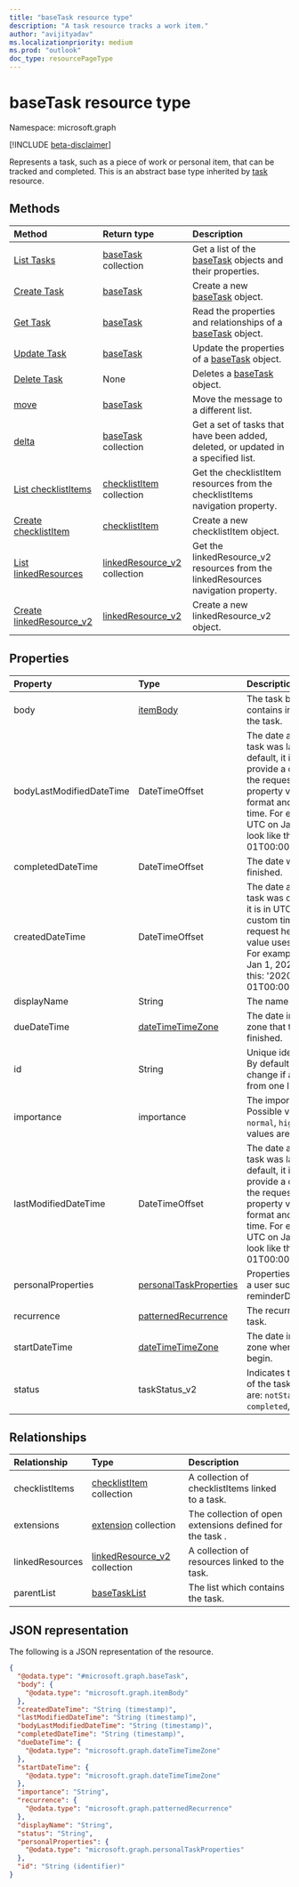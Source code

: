 ```yaml
---
title: "baseTask resource type"
description: "A task resource tracks a work item."
author: "avijityadav"
ms.localizationpriority: medium
ms.prod: "outlook"
doc_type: resourcePageType
---
```


# baseTask resource type

Namespace: microsoft.graph

[!INCLUDE [beta-disclaimer](../../includes/beta-disclaimer.md)]

Represents a task, such as a piece of work or personal item, that can be tracked and completed.
This is an abstract base type inherited by [task](task.md) resource.

## Methods
|Method|Return type|Description|
|:---|:---|:---|
|[List Tasks](../api/basetask-list.md)|[baseTask](../resources/basetask.md) collection|Get a list of the [baseTask](../resources/basetask.md) objects and their properties.|
|[Create Task](../api/basetasklist-post-tasks.md)|[baseTask](../resources/basetask.md)|Create a new [baseTask](../resources/basetask.md) object.|
|[Get Task](../api/basetask-get.md)|[baseTask](../resources/basetask.md)|Read the properties and relationships of a [baseTask](../resources/basetask.md) object.|
|[Update Task](../api/basetask-update.md)|[baseTask](../resources/basetask.md)|Update the properties of a [baseTask](../resources/basetask.md) object.|
|[Delete Task](../api/basetask-delete.md)|None|Deletes a [baseTask](../resources/basetask.md) object.|
|[move](../api/basetask-move.md)|[baseTask](../resources/basetask.md)|Move the message to a different list.|
|[delta](../api/basetask-delta.md)|[baseTask](../resources/basetask.md) collection|Get a set of tasks that have been added, deleted, or updated in a specified list.|
|[List checklistItems](../api/basetask-list-checklistitems.md)|[checklistItem](../resources/checklistitem.md) collection|Get the checklistItem resources from the checklistItems navigation property.|
|[Create checklistItem](../api/basetask-post-checklistitems.md)|[checklistItem](../resources/checklistitem.md)|Create a new checklistItem object.|
|[List linkedResources](../api/basetask-list-linkedresources.md)|[linkedResource_v2](../resources/linkedresource_v2.md) collection|Get the linkedResource_v2 resources from the linkedResources navigation property.|
|[Create linkedResource_v2](../api/basetask-post-linkedresources.md)|[linkedResource_v2](../resources/linkedresource_v2.md)|Create a new linkedResource_v2 object.|

## Properties
|Property|Type|Description|
|:---|:---|:---|
|body|[itemBody](../resources/itembody.md)|The task body that typically contains information about the task. |
|bodyLastModifiedDateTime|DateTimeOffset|The date and time when the task was last modified. By default, it is in UTC. You can provide a custom time zone in the request header. The property value uses ISO 8601 format and is always in UTC time. For example, midnight UTC on Jan 1, 2020 would look like this: '2020-01-01T00:00:00Z'. |
|completedDateTime|DateTimeOffset|The date when the task was finished. |
|createdDateTime|DateTimeOffset|The date and time when the task was created. By default, it is in UTC. You can provide a custom time zone in the request header. The property value uses ISO 8601 format. For example, midnight UTC on Jan 1, 2020 would look like this: '2020-01-01T00:00:00Z'. |
|displayName|String|The name of the task. |
|dueDateTime|[dateTimeTimeZone](../resources/datetimetimezone.md)|The date in the specified time zone that the task is to be finished. |
|id|String|Unique identifier for the task. By default, this value will not change if a task is moved from one list to another. |
|importance|importance|The importance of the task. Possible values are: `low`, `normal`, `high`.  The possible values are: `low`, `normal`, `high`.|
|lastModifiedDateTime|DateTimeOffset|The date and time when the task was last modified. By default, it is in UTC. You can provide a custom time zone in the request header. The property value uses ISO 8601 format and is always in UTC time. For example, midnight UTC on Jan 1, 2020 would look like this: '2020-01-01T00:00:00Z'. |
|personalProperties|[personalTaskProperties](../resources/personaltaskproperties.md)|Properties that are personal to a user such as reminderDateTime. |
|recurrence|[patternedRecurrence](../resources/patternedrecurrence.md)|The recurrence pattern for the task. |
|startDateTime|[dateTimeTimeZone](../resources/datetimetimezone.md)|The date in the specified time zone when the task is to begin. |
|status|taskStatus_v2|Indicates the state or progress of the task. Possible values are: `notStarted`, `inProgress`, `completed`,`unknownFutureValue`. |

## Relationships
|Relationship|Type|Description|
|:---|:---|:---|
|checklistItems|[checklistItem](../resources/checklistitem.md) collection|A collection of checklistItems linked to a task. |
|extensions|[extension](../resources/extension.md) collection|The collection of open extensions defined for the task . |
|linkedResources|[linkedResource_v2](../resources/linkedresource_v2.md) collection|A collection of resources linked to the task. |
|parentList|[baseTaskList](../resources/basetasklist.md)|The list which contains the task. |

## JSON representation
The following is a JSON representation of the resource.
<!-- {
  "blockType": "resource",
  "keyProperty": "id",
  "@odata.type": "microsoft.graph.baseTask",
  "openType": false
}
-->
``` json
{
  "@odata.type": "#microsoft.graph.baseTask",
  "body": {
    "@odata.type": "microsoft.graph.itemBody"
  },
  "createdDateTime": "String (timestamp)",
  "lastModifiedDateTime": "String (timestamp)",
  "bodyLastModifiedDateTime": "String (timestamp)",
  "completedDateTime": "String (timestamp)",
  "dueDateTime": {
    "@odata.type": "microsoft.graph.dateTimeTimeZone"
  },
  "startDateTime": {
    "@odata.type": "microsoft.graph.dateTimeTimeZone"
  },
  "importance": "String",
  "recurrence": {
    "@odata.type": "microsoft.graph.patternedRecurrence"
  },
  "displayName": "String",
  "status": "String",
  "personalProperties": {
    "@odata.type": "microsoft.graph.personalTaskProperties"
  },
  "id": "String (identifier)"
}
```

